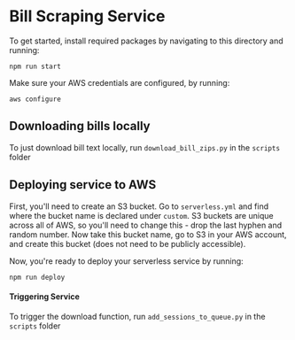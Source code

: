# Bill Scraping Service

To get started, install required packages by navigating to this directory and running:

```npm run start```

Make sure your AWS credentials are configured, by running:

```aws configure```

## Downloading bills locally

To just download bill text locally, run ```download_bill_zips.py``` in the ```scripts``` folder

## Deploying service to AWS

First, you'll need to create an S3 bucket. 
Go to ```serverless.yml``` and find where the bucket name is declared under ```custom```.
S3 buckets are unique across all of AWS, so you'll need to change this - drop the last hyphen and random number.
Now take this bucket name, go to S3 in your AWS account, and create this bucket (does not need to be publicly accessible).

Now, you're ready to deploy your serverless service by running:

```npm run deploy```

#### Triggering Service

To trigger the download function, run ```add_sessions_to_queue.py``` in the ```scripts``` folder
